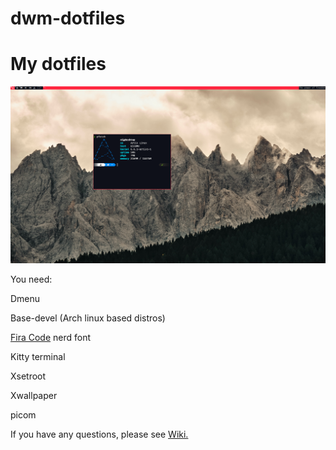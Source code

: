 # dwm-dotfiles
<h1>My dotfiles</h1>

<img src="https://github.com/Nikreaz/dwm-dotfiles/blob/main/screenshot.png?raw=true">

<p>You need: </p>

<p> Dmenu </p>
<p> Base-devel (Arch linux based distros)
<p> <a href="https://NerdFonts.com">Fira Code</a> nerd font
<p> Kitty terminal </p>
<p> Xsetroot </p>
<p> Xwallpaper </p>
<p> picom </p>

If you have any questions, please see <a href="https://github.com/Nikreaz/dwm-dotfiles/wiki/Q&A">Wiki.</a>
